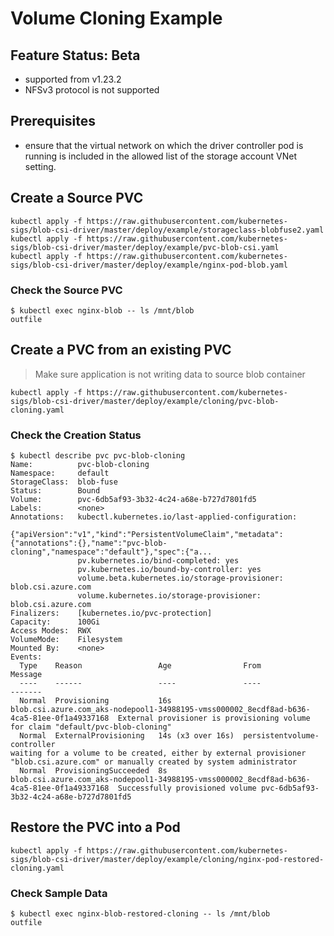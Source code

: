 # Volume Cloning Example
## Feature Status: Beta

- supported from v1.23.2
- NFSv3 protocol is not supported

## Prerequisites
- ensure that the virtual network on which the driver controller pod is running is included in the allowed list of the storage account VNet setting.

## Create a Source PVC

```console
kubectl apply -f https://raw.githubusercontent.com/kubernetes-sigs/blob-csi-driver/master/deploy/example/storageclass-blobfuse2.yaml
kubectl apply -f https://raw.githubusercontent.com/kubernetes-sigs/blob-csi-driver/master/deploy/example/pvc-blob-csi.yaml
kubectl apply -f https://raw.githubusercontent.com/kubernetes-sigs/blob-csi-driver/master/deploy/example/nginx-pod-blob.yaml
```

### Check the Source PVC

```console
$ kubectl exec nginx-blob -- ls /mnt/blob
outfile
```

## Create a PVC from an existing PVC
>  Make sure application is not writing data to source blob container
```console
kubectl apply -f https://raw.githubusercontent.com/kubernetes-sigs/blob-csi-driver/master/deploy/example/cloning/pvc-blob-cloning.yaml
```
### Check the Creation Status

```console
$ kubectl describe pvc pvc-blob-cloning
Name:          pvc-blob-cloning
Namespace:     default
StorageClass:  blob-fuse
Status:        Bound
Volume:        pvc-6db5af93-3b32-4c24-a68e-b727d7801fd5
Labels:        <none>
Annotations:   kubectl.kubernetes.io/last-applied-configuration:
                 {"apiVersion":"v1","kind":"PersistentVolumeClaim","metadata":{"annotations":{},"name":"pvc-blob-cloning","namespace":"default"},"spec":{"a...
               pv.kubernetes.io/bind-completed: yes
               pv.kubernetes.io/bound-by-controller: yes
               volume.beta.kubernetes.io/storage-provisioner: blob.csi.azure.com
               volume.kubernetes.io/storage-provisioner: blob.csi.azure.com
Finalizers:    [kubernetes.io/pvc-protection]
Capacity:      100Gi
Access Modes:  RWX
VolumeMode:    Filesystem
Mounted By:    <none>
Events:
  Type    Reason                 Age                From                                                                                       Message
  ----    ------                 ----               ----                                                                                       -------
  Normal  Provisioning           16s                blob.csi.azure.com_aks-nodepool1-34988195-vmss000002_8ecdf8ad-b636-4ca5-81ee-0f1a49337168  External provisioner is provisioning volume for claim "default/pvc-blob-cloning"
  Normal  ExternalProvisioning   14s (x3 over 16s)  persistentvolume-controller                                                                waiting for a volume to be created, either by external provisioner "blob.csi.azure.com" or manually created by system administrator
  Normal  ProvisioningSucceeded  8s                 blob.csi.azure.com_aks-nodepool1-34988195-vmss000002_8ecdf8ad-b636-4ca5-81ee-0f1a49337168  Successfully provisioned volume pvc-6db5af93-3b32-4c24-a68e-b727d7801fd5
```

## Restore the PVC into a Pod

```console
kubectl apply -f https://raw.githubusercontent.com/kubernetes-sigs/blob-csi-driver/master/deploy/example/cloning/nginx-pod-restored-cloning.yaml
```

### Check Sample Data

```console
$ kubectl exec nginx-blob-restored-cloning -- ls /mnt/blob
outfile
```
